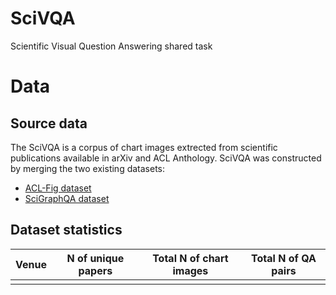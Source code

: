 # SciVQA
Scientific Visual Question Answering shared task

# Data

## Source data

The SciVQA is a corpus of chart images extrected from scientific publications available in arXiv and ACL Anthology. SciVQA was constructed by merging the two existing datasets:
* [ACL-Fig dataset](https://huggingface.co/datasets/citeseerx/ACL-fig)
* [SciGraphQA dataset](https://huggingface.co/datasets/alexshengzhili/SciGraphQA-295K-train?row=0)

## Dataset statistics

| Venue | N of unique papers | Total N of chart images | Total N of QA pairs | 
|-------|--------------------|-------------------------|---------------------|
|       |                    |                         |                     | 

